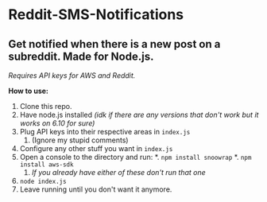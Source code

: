 # Reddit-SMS-Notifications
## Get notified when there is a new post on a subreddit. Made for Node.js.
*Requires API keys for AWS and Reddit.*

**How to use:**
1. Clone this repo.
1. Have node.js installed *(idk if there are any versions that don't work but it works on 6.10 for sure)*
1. Plug API keys into their respective areas in `index.js`
	1. (Ignore my stupid comments)
1. Configure any other stuff you want in `index.js`
1. Open a console to the directory and run:
	*. `npm install snoowrap`
	*. `npm install aws-sdk`
	1. *If you already have either of these don't run that one*
1. `node index.js`
1. Leave running until you don't want it anymore.
